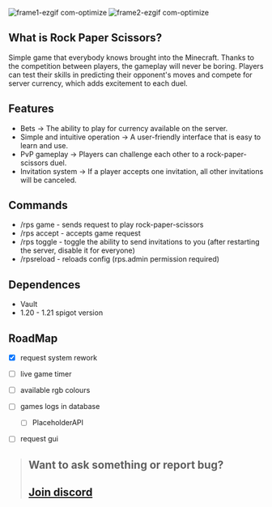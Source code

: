 
![frame1-ezgif com-optimize](https://github.com/user-attachments/assets/4ea9db33-73fe-4d22-89c6-d94f742c68b5)
![frame2-ezgif com-optimize](https://github.com/user-attachments/assets/f7e0127a-21f0-45f2-9fbc-34ed9ccc37d0)



## What is Rock Paper Scissors?
Simple game that everybody knows brought into the Minecraft. Thanks to the competition between players, the gameplay will never be boring. Players can test their skills in predicting their opponent's moves and compete for server currency, which adds excitement to each duel.

## Features
- Bets -> The ability to play for currency available on the server.
- Simple and intuitive operation -> A user-friendly interface that is easy to learn and use.
- PvP gameplay -> Players can challenge each other to a rock-paper-scissors duel.
- Invitation system -> If a player accepts one invitation, all other invitations will be canceled.

## Commands
- /rps game <player> <bet> - sends request to play rock-paper-scissors
- /rps accept <player> - accepts game request
- /rps toggle - toggle the ability to send invitations to you (after restarting the server, disable it for everyone)
- /rpsreload - reloads config (rps.admin permission required)

## Dependences
- Vault
- 1.20 - 1.21 spigot version

## RoadMap
- [x] request system rework
- [ ] live game timer
- [ ] available rgb colours
- [ ] games logs in database
  - [ ] PlaceholderAPI
- [ ] request gui


> ## Want to ask something or report bug?
> ## [Join discord](https://discord.com/invite/NfcnukNMmW)
